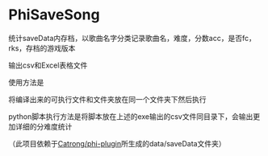 # PhiSaveSong
统计saveData内存档，以歌曲名字分类记录歌曲名，难度，分数acc，是否fc，rks，存档的游戏版本

输出csv和Excel表格文件

使用方法是

将编译出来的可执行文件和文件夹放在同一个文件夹下然后执行

python脚本执行方法是将脚本放在上述的exe输出的csv文件同目录下，会输出更加详细的分难度统计

（此项目依赖于[Catrong/phi-plugin](https://github.com/Catrong/phi-plugin)所生成的data/saveData文件夹）
